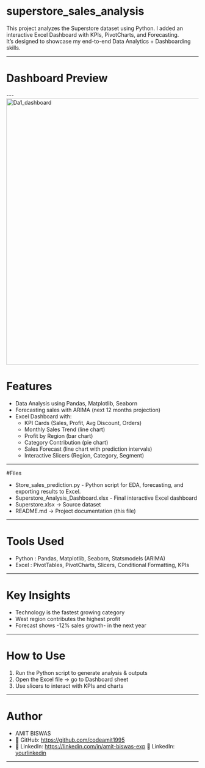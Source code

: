 # superstore_sales_analysis
This project analyzes the Superstore dataset using Python. I added an interactive Excel Dashboard with KPIs, PivotCharts, and Forecasting.  
It’s designed to showcase my end-to-end Data Analytics + Dashboarding skills.  
___________________
# Dashboard Preview

---<img width="1502" height="696" alt="Da1_dashboard" src="https://github.com/user-attachments/assets/fd9566a8-7c4d-4911-8b8b-143dadb265f9" />


# Features
- Data Analysis using Pandas, Matplotlib, Seaborn
- Forecasting sales with ARIMA (next 12 months projection)
- Excel Dashboard with:
  - KPI Cards (Sales, Profit, Avg Discount, Orders)
  - Monthly Sales Trend (line chart)
  - Profit by Region (bar chart)
  - Category Contribution (pie chart)
  - Sales Forecast (line chart with prediction intervals)
  - Interactive Slicers (Region, Category, Segment)

__________________

#Files
- Store_sales_prediction.py - Python script for EDA, forecasting, and exporting results to Excel.
- Superstore_Analysis_Dashboard.xlsx - Final interactive Excel dashboard  
- Superstore.xlsx → Source dataset 
- README.md → Project documentation (this file)  

---

# Tools Used
- Python : Pandas, Matplotlib, Seaborn, Statsmodels (ARIMA)  
- Excel : PivotTables, PivotCharts, Slicers, Conditional Formatting, KPIs  

---

# Key Insights 
- Technology is the fastest growing category  
- West region contributes the highest profit  
- Forecast shows -12% sales growth- in the next year  

---

# How to Use
1. Run the Python script to generate analysis & outputs  
2. Open the Excel file → go to Dashboard sheet  
3. Use slicers to interact with KPIs and charts  

____________

# Author
- AMIT BISWAS
- 🔗 GitHub: https://github.com/codeamit1995
- 🔗 LinkedIn: https://linkedin.com/in/amit-biswas-exp
🔗 LinkedIn: [yourlinkedin](https://linkedin.com/in/yourlinkedin)  

---

